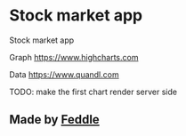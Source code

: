 Stock market app
==========================

Stock market app

Graph https://www.highcharts.com

Data https://www.quandl.com

TODO: make the first chart render server side
 
Made by [Feddle](https://github.com/Feddle)
-------------------

